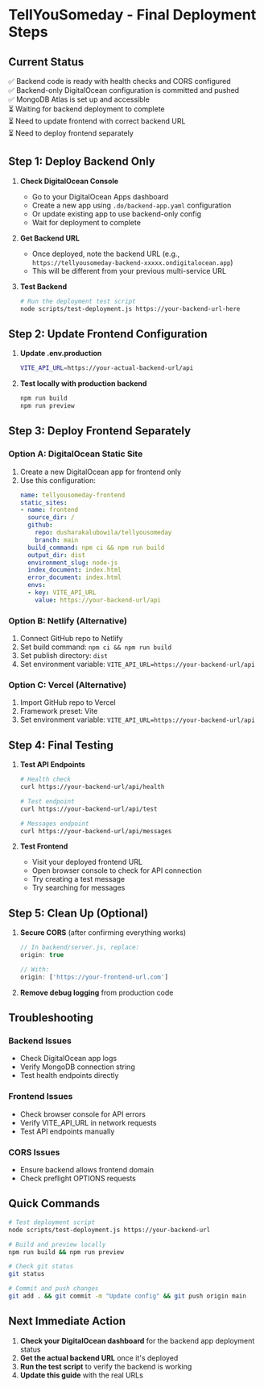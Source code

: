 # TellYouSomeday - Final Deployment Steps

## Current Status
✅ Backend code is ready with health checks and CORS configured  
✅ Backend-only DigitalOcean configuration is committed and pushed  
✅ MongoDB Atlas is set up and accessible  
⏳ Waiting for backend deployment to complete  
⏳ Need to update frontend with correct backend URL  
⏳ Need to deploy frontend separately  

## Step 1: Deploy Backend Only

1. **Check DigitalOcean Console**
   - Go to your DigitalOcean Apps dashboard
   - Create a new app using `.do/backend-app.yaml` configuration
   - Or update existing app to use backend-only config
   - Wait for deployment to complete

2. **Get Backend URL**
   - Once deployed, note the backend URL (e.g., `https://tellyousomeday-backend-xxxxx.ondigitalocean.app`)
   - This will be different from your previous multi-service URL

3. **Test Backend**
   ```bash
   # Run the deployment test script
   node scripts/test-deployment.js https://your-backend-url-here
   ```

## Step 2: Update Frontend Configuration

1. **Update .env.production**
   ```bash
   VITE_API_URL=https://your-actual-backend-url/api
   ```

2. **Test locally with production backend**
   ```bash
   npm run build
   npm run preview
   ```

## Step 3: Deploy Frontend Separately

### Option A: DigitalOcean Static Site
1. Create a new DigitalOcean app for frontend only
2. Use this configuration:
   ```yaml
   name: tellyousomeday-frontend
   static_sites:
   - name: frontend
     source_dir: /
     github:
       repo: dusharakalubowila/tellyousomeday
       branch: main
     build_command: npm ci && npm run build
     output_dir: dist
     environment_slug: node-js
     index_document: index.html
     error_document: index.html
     envs:
     - key: VITE_API_URL
       value: https://your-backend-url/api
   ```

### Option B: Netlify (Alternative)
1. Connect GitHub repo to Netlify
2. Set build command: `npm ci && npm run build`
3. Set publish directory: `dist`
4. Set environment variable: `VITE_API_URL=https://your-backend-url/api`

### Option C: Vercel (Alternative)
1. Import GitHub repo to Vercel
2. Framework preset: Vite
3. Set environment variable: `VITE_API_URL=https://your-backend-url/api`

## Step 4: Final Testing

1. **Test API Endpoints**
   ```bash
   # Health check
   curl https://your-backend-url/api/health
   
   # Test endpoint
   curl https://your-backend-url/api/test
   
   # Messages endpoint
   curl https://your-backend-url/api/messages
   ```

2. **Test Frontend**
   - Visit your deployed frontend URL
   - Open browser console to check for API connection
   - Try creating a test message
   - Try searching for messages

## Step 5: Clean Up (Optional)

1. **Secure CORS** (after confirming everything works)
   ```javascript
   // In backend/server.js, replace:
   origin: true
   
   // With:
   origin: ['https://your-frontend-url.com']
   ```

2. **Remove debug logging** from production code

## Troubleshooting

### Backend Issues
- Check DigitalOcean app logs
- Verify MongoDB connection string
- Test health endpoints directly

### Frontend Issues
- Check browser console for API errors
- Verify VITE_API_URL in network requests
- Test API endpoints manually

### CORS Issues
- Ensure backend allows frontend domain
- Check preflight OPTIONS requests

## Quick Commands

```bash
# Test deployment script
node scripts/test-deployment.js https://your-backend-url

# Build and preview locally
npm run build && npm run preview

# Check git status
git status

# Commit and push changes
git add . && git commit -m "Update config" && git push origin main
```

## Next Immediate Action

1. **Check your DigitalOcean dashboard** for the backend app deployment status
2. **Get the actual backend URL** once it's deployed
3. **Run the test script** to verify the backend is working
4. **Update this guide** with the real URLs
